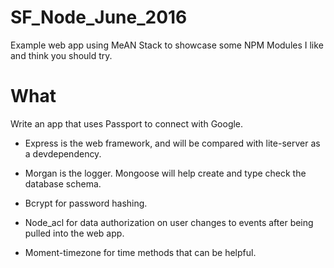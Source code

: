 # SF_Node_June_2016
Example web app using MeAN Stack to showcase some NPM Modules I like and think you should try.

# What
Write an app that uses Passport to connect with Google. 

- Express is the web framework, and will be compared with lite-server as a devdependency. 

- Morgan is the logger. Mongoose will help create and type check the database schema. 

- Bcrypt for password hashing. 

- Node_acl for data authorization on user changes to events after being pulled into the web app. 

- Moment-timezone for time methods that can be helpful.
